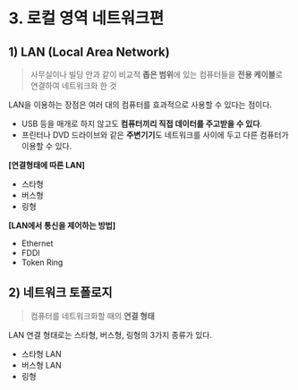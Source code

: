 # 3. 로컬 영역 네트워크편

## 1) LAN (Local Area Network)

> 사무실이나 빌딩 안과 같이 비교적 **좁은 범위**에 있는 컴퓨터들을 **전용 케이블**로 연결하여 네트워크화 한 것

LAN을 이용하는 장점은 여러 대의 컴퓨터를 효과적으로 사용할 수 있다는 점이다.

- USB 등을 매개로 하지 않고도 **컴퓨터끼리 직접 데이터를 주고받을 수 있다**.
- 프린터나 DVD 드라이브와 같은 **주변기기**도 네트워크를 사이에 두고 다른 컴퓨터가 이용할 수 있다.

**[연결형태에 따른 LAN]**

- 스타형
- 버스형
- 링형

**[LAN에서 통신을 제어하는 방법]**

- Ethernet
- FDDI
- Token Ring



## 2) 네트워크 토폴로지

> 컴퓨터를 네트워크화할 때의 **연결 형태**

LAN 연결 형태로는 스타형, 버스형, 링형의 3가지 종류가 있다.

- 스타형 LAN
- 버스형 LAN
- 링형